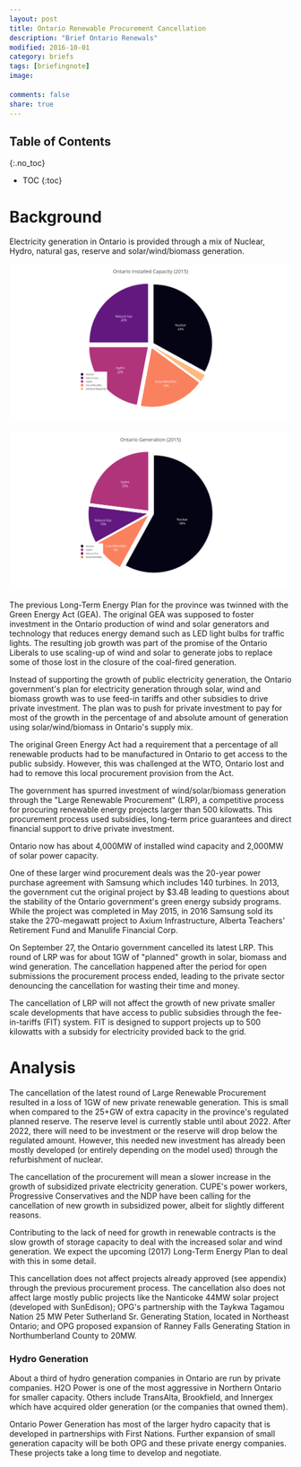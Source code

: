```yaml
---
layout: post
title: Ontario Renewable Procurement Cancellation 
description: "Brief Ontario Renewals"
modified: 2016-10-01
category: briefs
tags: [briefingnote]
image:

comments: false
share: true
---
```

## Table of Contents
{:.no_toc}

* TOC
{:toc}


# Background


Electricity generation in Ontario is provided through a mix of Nuclear, Hydro, natural gas, reserve and solar/wind/biomass generation.

[![Installed generation capacity in Ontario (2015)](/images/Ontario-supply.png "supply")](https://plot.ly/~cpress/19/?share_key=Fwq8smDaNZHGrcDjuy20pE)

[![Actual generation used in Ontario (160TWh total 2015)](/images/Ontario-Generation.png "generation")](/images/Ontario-Generation.png)

The previous Long-Term Energy Plan for the province was twinned with the Green Energy Act (GEA). The original GEA was supposed to foster investment in the Ontario production of wind and solar generators and technology that reduces energy demand such as LED light bulbs for traffic lights. The resulting job growth was part of the promise of the Ontario Liberals to use scaling-up of wind and solar to generate jobs to replace some of those lost in the closure of the coal-fired generation.


Instead of supporting the growth of public electricity generation, the Ontario government's plan for electricity generation through solar, wind and biomass growth was to use feed-in tariffs and other subsidies to drive private investment. The plan was to push for private investment to pay for most of the growth in the percentage of and absolute amount of generation using solar/wind/biomass in Ontario's supply mix.

The original Green Energy Act had a requirement that a percentage of all renewable products had to be manufactured in Ontario to get access to the public subsidy. However, this was challenged at the WTO, Ontario lost and had to remove this local procurement provision from the Act.

The government has spurred investment of wind/solar/biomass generation through the "Large Renewable Procurement" (LRP), a competitive process for procuring renewable energy projects larger than 500 kilowatts. This procurement process used subsidies, long-term price guarantees and direct financial support to drive private investment.

Ontario now has about 4,000MW of installed wind capacity and 2,000MW of solar power capacity.

One of these larger wind procurement deals was the 20-year power purchase agreement with Samsung which includes 140 turbines. In 2013, the government cut the original project by $3.4B leading to questions about the stability of the Ontario government's green energy subsidy programs. While the project was completed in May 2015, in 2016 Samsung sold its stake the 270-megawatt project to Axium Infrastructure, Alberta Teachers' Retirement Fund and Manulife Financial Corp.

On September 27, the Ontario government cancelled its latest LRP. This round of LRP was for about 1GW of "planned" growth in solar, biomass and wind generation. The cancellation happened after the period for open submissions the procurement process ended, leading to the private sector denouncing the cancellation for wasting their time and money.

The cancellation of LRP will not affect the growth of new private smaller scale developments that have access to public subsidies through the fee-in-tariffs (FIT) system. FIT is designed to support projects up to 500 kilowatts with a subsidy for electricity provided back to the grid. 

Analysis
========

The cancellation of the latest round of Large Renewable Procurement resulted in a loss of 1GW of new private renewable generation. This is small when compared to the 25+GW of extra capacity in the province's regulated planned reserve. The reserve level is currently stable until about 2022. After 2022, there will need to be investment or the reserve will drop below the regulated amount. However, this needed new investment has already been mostly developed (or entirely depending on the model used) through the refurbishment of nuclear.

The cancellation of the procurement will mean a slower increase in the growth of subsidized private electricity generation. CUPE's power workers, Progressive Conservatives and the NDP have been calling for the cancellation of new growth in subsidized power, albeit for slightly different reasons.

Contributing to the lack of need for growth in renewable contracts is the slow growth of storage capacity to deal with the increased solar and wind generation. We expect the upcoming (2017) Long-Term Energy Plan to deal with this in some detail.

This cancellation does not affect projects already approved (see appendix) through the previous procurement process. The cancellation also does not affect large mostly public projects like the Nanticoke 44MW solar project (developed with SunEdison); OPG's partnership with the Taykwa Tagamou Nation 25 MW Peter Sutherland Sr. Generating Station, located in Northeast Ontario; and ​OPG proposed expansion of Ranney Falls Generating Station in Northumberland County to 20MW.

### Hydro Generation


About a third of hydro generation companies in Ontario are run by private companies. H2O Power is one of the most aggressive in Northern Ontario for smaller capacity. Others include TransAlta, Brookfield, and Innergex which have acquired older generation (or the companies that owned them).

Ontario Power Generation has most of the larger hydro capacity that is developed in partnerships with First Nations. Further expansion of small generation capacity will be both OPG and these private energy companies. These projects take a long time to develop and negotiate.
